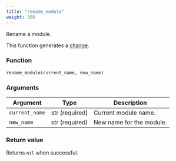 ```yaml
---
title: "rename_module"
weight: 360
---
```


Rename a module.

This function generates a [change](../../overview/changes).

### Function

`rename_module(current_name, new_name)`

### Arguments

Argument | Type | Description
-------- | ---- | -----------
`current_name` | str (required) | Current module name.
`new_name` | str (required) | New name for the module.

### Return value

Returns `nil` when successful.
